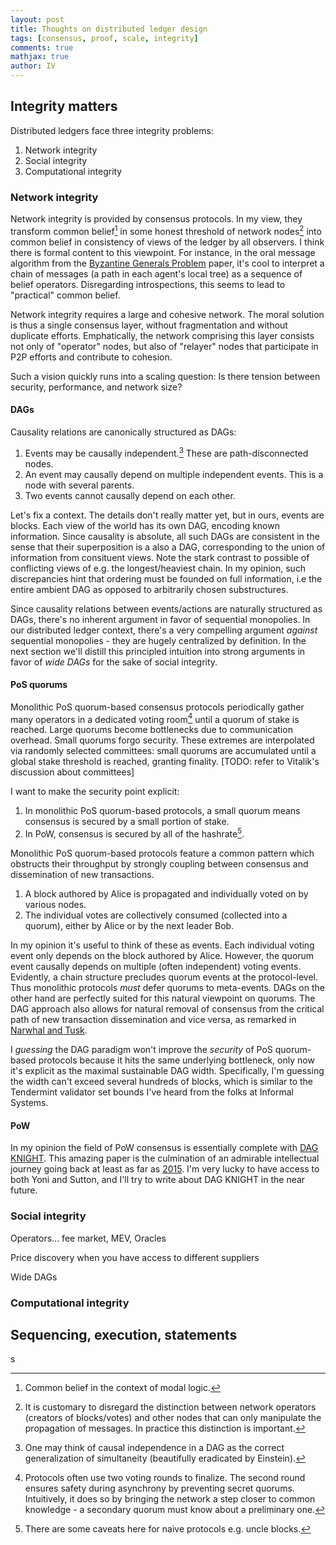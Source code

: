 ```yaml
---
layout: post
title: Thoughts on distributed ledger design
tags: [consensus, proof, scale, integrity]
comments: true
mathjax: true
author: IV
---
```


## Integrity matters

Distributed ledgers face three integrity problems:
1. Network integrity
2. Social integrity
3. Computational integrity

### Network integrity

Network integrity is provided by consensus protocols. In my view, they transform common belief[^1] in some honest threshold of network nodes[^2] into common belief in consistency of views of the ledger by all observers. I think there is formal content to this viewpoint. For instance, in the oral message algorithm from the [Byzantine Generals Problem](https://dl.acm.org/doi/10.1145/357172.357176) paper, it's cool to interpret a chain of messages (a path in each agent's local tree) as a sequence of belief operators. Disregarding introspections, this seems to lead to "practical" common belief.

Network integrity requires a large and cohesive network. The moral solution is thus a single consensus layer, without fragmentation and without duplicate efforts. Emphatically, the network comprising this layer consists not only of "operator" nodes, but also of "relayer" nodes that participate in P2P efforts and contribute to cohesion.

Such a vision quickly runs into a scaling question: Is there tension between security, performance, and network size?

#### DAGs

Causality relations are canonically structured as DAGs:
1. Events may be causally independent.[^5] These are path-disconnected nodes.
2. An event may causally depend on multiple independent events. This is a node with several parents.
3. Two events cannot causally depend on each other.

Let's fix a context. The details don't really matter yet, but in ours, events are blocks. Each view of the world has its own DAG, encoding known information. Since causality is absolute, all such DAGs are consistent in the sense that their superposition is a also a DAG, corresponding to the union of information from consituent views.  Note the stark contrast to possible of conflicting views of e.g. the longest/heaviest chain. In my opinion, such discrepancies hint that ordering must be founded on full information, i.e the entire ambient DAG as opposed to arbitrarily chosen substructures.

Since causality relations between events/actions are naturally structured as DAGs, there's no inherent argument in favor of sequential monopolies. In our distributed ledger context, there's a very compelling argument _against_ sequential monopolies - they are hugely centralized by definition. In the next section we'll distill this principled intuition into strong arguments in favor of _wide DAGs_ for the sake of social integrity.

#### PoS quorums

Monolithic PoS quorum-based consensus protocols periodically gather many operators in a dedicated voting room[^3] until a quorum of stake is reached. Large quorums become bottlenecks due to communication overhead. Small quorums forgo security. These extremes are interpolated via randomly selected committees: small quorums are accumulated until a global stake threshold is reached, granting finality. [TODO: refer to Vitalik's discussion about committees]

I want to make the security point explicit:
1. In monolithic PoS quorum-based protocols, a small quorum means consensus is secured by a small portion of stake.
2. In PoW, consensus is secured by all of the hashrate[^4].

Monolithic PoS quorum-based protocols feature a common pattern which obstructs their throughput by strongly coupling between consensus and dissemination of new transactions.
1. A block authored by Alice is propagated and individually voted on by various nodes.
2. The individual votes are collectively consumed (collected into a quorum), either by Alice or by the next leader Bob.

In my opinion it's useful to think of these as events. Each individual voting event only depends on the block authored by Alice. However, the quorum event causally depends on multiple (often independent) voting events. Evidently, a chain structure precludes quorum events at the protocol-level. Thus monolithic protocols _must_ defer quorums to meta-events. DAGs on the other hand are perfectly suited for this natural viewpoint on quorums. The DAG approach also allows for natural removal of consensus from the critical path of new transaction dissemination and vice versa, as remarked in [Narwhal and Tusk](https://arxiv.org/pdf/2105.11827).

I _guessing_ the DAG paradigm won't improve the _security_ of PoS quorum-based protocols because it hits the same underlying bottleneck, only now it's explicit as the maximal sustainable DAG width. Specifically, I'm guessing the width can't exceed several hundreds of blocks, which is similar to the Tendermint validator set bounds I've heard from the folks at Informal Systems.

#### PoW

In my opinion the field of PoW consensus is essentially complete with [DAG KNIGHT](https://eprint.iacr.org/2022/1494.pdf). This amazing paper is the culmination of an admirable intellectual journey going back at least as far as [2015](https://eprint.iacr.org/2013/881.pdf). I'm very lucky to have access to both Yoni and Sutton, and I'll try to write about DAG KNIGHT in the near future.

### Social integrity

Operators... fee market, MEV, Oracles

Price discovery when you have access to different suppliers

Wide DAGs

### Computational integrity

## Sequencing, execution, statements
s

[^1]: Common belief in the context of modal logic.
[^2]: It is customary to disregard the distinction between network operators (creators of blocks/votes) and other nodes that can only manipulate the propagation of messages. In practice this distinction is important.
[^3]: Protocols often use two voting rounds to finalize. The second round ensures safety during asynchrony by preventing secret quorums. Intuitively, it does so by bringing the network a step closer to common knowledge - a secondary quorum must know about a preliminary one.
[^4]: There are some caveats here for naive protocols e.g. uncle blocks.
[^5]: One may think of causal independence in a DAG as the correct generalization of simultaneity (beautifully eradicated by Einstein).

